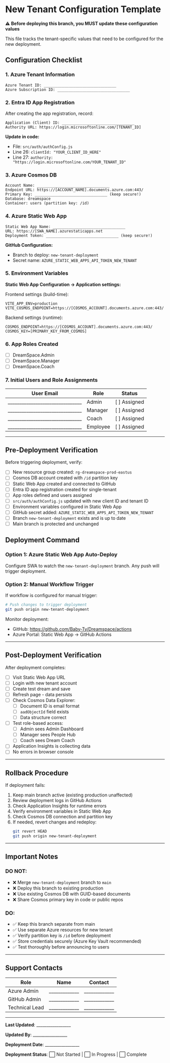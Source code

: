 # New Tenant Configuration Template

⚠️ **Before deploying this branch, you MUST update these configuration values**

This file tracks the tenant-specific values that need to be configured for the new deployment.

## Configuration Checklist

### 1. Azure Tenant Information

```
Azure Tenant ID: ________________________________
Azure Subscription ID: ________________________________
```

### 2. Entra ID App Registration

After creating the app registration, record:

```
Application (Client) ID: ________________________________
Authority URL: https://login.microsoftonline.com/[TENANT_ID]
```

**Update in code:**
- File: `src/auth/authConfig.js`
- Line 26: `clientId: "YOUR_CLIENT_ID_HERE"`
- Line 27: `authority: "https://login.microsoftonline.com/YOUR_TENANT_ID"`

### 3. Azure Cosmos DB

```
Account Name: ________________________________
Endpoint URL: https://[ACCOUNT_NAME].documents.azure.com:443/
Primary Key: ________________________________ (keep secure!)
Database: dreamspace
Container: users (partition key: /id)
```

### 4. Azure Static Web App

```
Static Web App Name: ________________________________
URL: https://[SWA_NAME].azurestaticapps.net
Deployment Token: ________________________________ (keep secure!)
```

**GitHub Configuration:**
- Branch to deploy: `new-tenant-deployment`
- Secret name: `AZURE_STATIC_WEB_APPS_API_TOKEN_NEW_TENANT`

### 5. Environment Variables

**Static Web App Configuration → Application settings:**

Frontend settings (build-time):
```
VITE_APP_ENV=production
VITE_COSMOS_ENDPOINT=https://[COSMOS_ACCOUNT].documents.azure.com:443/
```

Backend settings (runtime):
```
COSMOS_ENDPOINT=https://[COSMOS_ACCOUNT].documents.azure.com:443/
COSMOS_KEY=[PRIMARY_KEY_FROM_COSMOS]
```

### 6. App Roles Created

- [ ] DreamSpace.Admin
- [ ] DreamSpace.Manager
- [ ] DreamSpace.Coach

### 7. Initial Users and Role Assignments

| User Email | Role | Status |
|------------|------|--------|
| ________________________________ | Admin | [ ] Assigned |
| ________________________________ | Manager | [ ] Assigned |
| ________________________________ | Coach | [ ] Assigned |
| ________________________________ | Employee | [ ] Assigned |

---

## Pre-Deployment Verification

Before triggering deployment, verify:

- [ ] New resource group created: `rg-dreamspace-prod-eastus`
- [ ] Cosmos DB account created with `/id` partition key
- [ ] Static Web App created and connected to GitHub
- [ ] Entra ID app registration created for single-tenant
- [ ] App roles defined and users assigned
- [ ] `src/auth/authConfig.js` updated with new client ID and tenant ID
- [ ] Environment variables configured in Static Web App
- [ ] GitHub secret added: `AZURE_STATIC_WEB_APPS_API_TOKEN_NEW_TENANT`
- [ ] Branch `new-tenant-deployment` exists and is up to date
- [ ] Main branch is protected and unchanged

## Deployment Command

### Option 1: Azure Static Web App Auto-Deploy
Configure SWA to watch the `new-tenant-deployment` branch. Any push will trigger deployment.

### Option 2: Manual Workflow Trigger
If workflow is configured for manual trigger:
```bash
# Push changes to trigger deployment
git push origin new-tenant-deployment
```

Monitor deployment:
- GitHub: https://github.com/Baby-Ty/Dreamspace/actions
- Azure Portal: Static Web App → GitHub Actions

---

## Post-Deployment Verification

After deployment completes:

- [ ] Visit Static Web App URL
- [ ] Login with new tenant account
- [ ] Create test dream and save
- [ ] Refresh page - data persists
- [ ] Check Cosmos Data Explorer:
  - [ ] Document ID is email format
  - [ ] `aadObjectId` field exists
  - [ ] Data structure correct
- [ ] Test role-based access:
  - [ ] Admin sees Admin Dashboard
  - [ ] Manager sees People Hub
  - [ ] Coach sees Dream Coach
- [ ] Application Insights is collecting data
- [ ] No errors in browser console

---

## Rollback Procedure

If deployment fails:

1. Keep main branch active (existing production unaffected)
2. Review deployment logs in GitHub Actions
3. Check Application Insights for runtime errors
4. Verify environment variables in Static Web App
5. Check Cosmos DB connection and partition key
6. If needed, revert changes and redeploy:
   ```bash
   git revert HEAD
   git push origin new-tenant-deployment
   ```

---

## Important Notes

### DO NOT:
- ❌ Merge `new-tenant-deployment` branch to `main`
- ❌ Deploy this branch to existing production
- ❌ Use existing Cosmos DB with GUID-based documents
- ❌ Share Cosmos primary key in code or public repos

### DO:
- ✅ Keep this branch separate from main
- ✅ Use separate Azure resources for new tenant
- ✅ Verify partition key is `/id` before deployment
- ✅ Store credentials securely (Azure Key Vault recommended)
- ✅ Test thoroughly before announcing to users

---

## Support Contacts

| Role | Name | Contact |
|------|------|---------|
| Azure Admin | _____________ | _____________ |
| GitHub Admin | _____________ | _____________ |
| Technical Lead | _____________ | _____________ |

---

**Last Updated**: _________________

**Updated By**: _________________

**Deployment Date**: _________________

**Deployment Status**: ⬜ Not Started | ⬜ In Progress | ⬜ Complete

